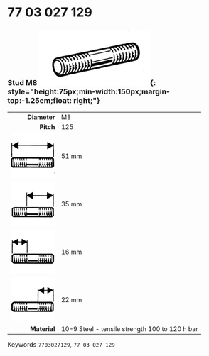 # 77 03 027 129

### Stud M8 ![](../assets/images/parts/stud.png){: style="height:75px;min-width:150px;margin-top:-1.25em;float: right;"}

|   |   |
|---:|---|
**Diameter** | M8
**Pitch** | 125
![](../assets/images/stud_total.png) | 51 mm
![](../assets/images/stud_total_right.png) | 35 mm
![](../assets/images/stud_left.png) | 16 mm
![](../assets/images/stud_right.png) | 22 mm
**Material** | 10-9 Steel - tensile strength 100 to 120 h bar

Keywords `7703027129`, `77 03 027 129`
